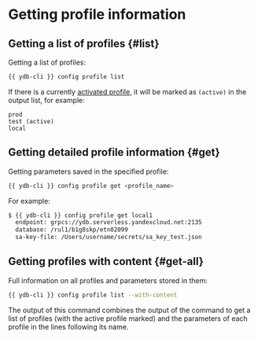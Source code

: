 # Getting profile information

## Getting a list of profiles {#list}

Getting a list of profiles:

```bash
{{ ydb-cli }} config profile list
```

If there is a currently [activated profile](../activate.md), it will be marked as `(active)` in the output list, for example:

```text
prod
test (active)
local
```

## Getting detailed profile information {#get}

Getting parameters saved in the specified profile:

```bash
{{ ydb-cli }} config profile get <profile_name>
```

For example:

```bash
$ {{ ydb-cli }} config profile get local1
  endpoint: grpcs://ydb.serverless.yandexcloud.net:2135
  database: /rul1/b1g8skp/etn02099
  sa-key-file: /Users/username/secrets/sa_key_test.json
```

## Getting profiles with content {#get-all}

Full information on all profiles and parameters stored in them:

```bash
{{ ydb-cli }} config profile list --with-content
```

The output of this command combines the output of the command to get a list of profiles (with the active profile marked) and the parameters of each profile in the lines following its name.

